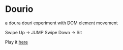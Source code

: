 # Dourio
a doura douri experiment with DOM element movement

Swipe Up    -> JUMP
Swipe Down  -> Sit

Play it <a href="http://codotronix.github.io/Dourio/Final/">here</a>
